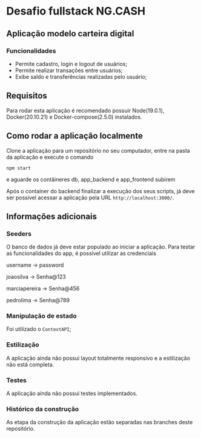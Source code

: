
# Desafio fullstack NG.CASH

## Aplicação modelo carteira digital

### Funcionalidades

* Permite cadastro, login e logout de usuários;
* Permite realizar transações entre usuários;
* Exibe saldo e transferências realizadas pelo usuário;

## Requisitos

Para rodar esta aplicação é recomendado possuir Node(19.0.1), Docker(20.10.21) e Docker-compose(2.5.0) instalados.

## Como rodar a aplicação localmente

Clone a aplicação para um repositório no seu computador, entre na pasta da aplicação e execute o comando

```
npm start
```

e aguarde os contâineres db, app_backend e app_frontend subirem

Após o container do backend finalizar a execução dos seus scripts, já deve ser possível acessar a aplicação pela URL `http://localhost:3000/`.

## Informações adicionais

### Seeders
O banco de dados já deve estar populado ao iniciar a aplicação. Para testar as funcionalidades do app, é possível utilizar as credenciais

<p>username -> password</p>
<p>joaosilva -> Senha@123</p>
<p>marciapereira -> Senha@456</p>
<p>pedrolima -> Senha@789</p>

### Manipulação de estado

 Foi utilizado o `ContextAPI`;

### Estilização

 A aplicação ainda não possui layout totalmente responsivo e a estilização não está completa.
 
### Testes

 A aplicação ainda não possui testes implementados.
  
### Histórico da construção

 As etapa da construção da aplicação estão separadas nas branches deste repositório.
